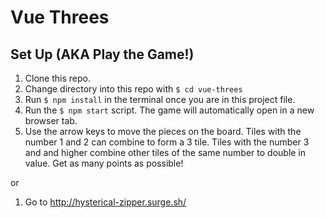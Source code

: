 # Vue Threes


## Set Up (AKA Play the Game!)
1. Clone this repo.
2. Change directory into this repo with `$ cd vue-threes`
3. Run `$ npm install` in the terminal once you are in this project file.
4. Run the `$ npm start` script. The game will automatically open in a new browser tab.
5. Use the arrow keys to move the pieces on the board. Tiles with the number 1 and 2 can combine to form a 3 tile. Tiles with the number 3 and and higher combine other tiles of the same number to double in value. Get as many points as possible!

or

1. Go to http://hysterical-zipper.surge.sh/